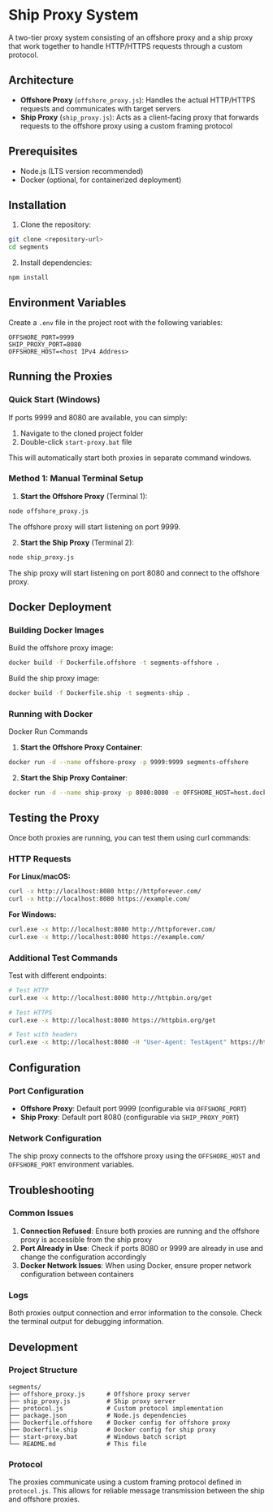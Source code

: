# Ship Proxy System

A two-tier proxy system consisting of an offshore proxy and a ship proxy that work together to handle HTTP/HTTPS requests through a custom protocol.

## Architecture

- **Offshore Proxy** (`offshore_proxy.js`): Handles the actual HTTP/HTTPS requests and communicates with target servers
- **Ship Proxy** (`ship_proxy.js`): Acts as a client-facing proxy that forwards requests to the offshore proxy using a custom framing protocol

## Prerequisites

- Node.js (LTS version recommended)
- Docker (optional, for containerized deployment)

## Installation

1. Clone the repository:
```bash
git clone <repository-url>
cd segments
```

2. Install dependencies:
```bash
npm install
```

## Environment Variables

Create a `.env` file in the project root with the following variables:

```env
OFFSHORE_PORT=9999
SHIP_PROXY_PORT=8080
OFFSHORE_HOST=<host IPv4 Address>
```

## Running the Proxies

### Quick Start (Windows)

If ports 9999 and 8080 are available, you can simply:
1. Navigate to the cloned project folder
2. Double-click `start-proxy.bat` file

This will automatically start both proxies in separate command windows.

### Method 1: Manual Terminal Setup

1. **Start the Offshore Proxy** (Terminal 1):
```bash
node offshore_proxy.js
```
The offshore proxy will start listening on port 9999.

2. **Start the Ship Proxy** (Terminal 2):
```bash
node ship_proxy.js
```
The ship proxy will start listening on port 8080 and connect to the offshore proxy.


## Docker Deployment

### Building Docker Images

Build the offshore proxy image:
```bash
docker build -f Dockerfile.offshore -t segments-offshore .
```

Build the ship proxy image:
```bash
docker build -f Dockerfile.ship -t segments-ship .
```

### Running with Docker

Docker Run Commands

1. **Start the Offshore Proxy Container**:
```bash
docker run -d --name offshore-proxy -p 9999:9999 segments-offshore
```

2. **Start the Ship Proxy Container**:
```bash
docker run -d --name ship-proxy -p 8080:8080 -e OFFSHORE_HOST=host.docker.internal -e OFFSHORE_PORT=9999 segments-ship
```

## Testing the Proxy

Once both proxies are running, you can test them using curl commands:

### HTTP Requests

**For Linux/macOS:**
```bash
curl -x http://localhost:8080 http://httpforever.com/
curl -x http://localhost:8080 https://example.com/
```

**For Windows:**
```bash
curl.exe -x http://localhost:8080 http://httpforever.com/
curl.exe -x http://localhost:8080 https://example.com/
```

### Additional Test Commands

Test with different endpoints:
```bash
# Test HTTP
curl.exe -x http://localhost:8080 http://httpbin.org/get

# Test HTTPS
curl.exe -x http://localhost:8080 https://httpbin.org/get

# Test with headers
curl.exe -x http://localhost:8080 -H "User-Agent: TestAgent" https://httpbin.org/headers
```

## Configuration

### Port Configuration

- **Offshore Proxy**: Default port 9999 (configurable via `OFFSHORE_PORT`)
- **Ship Proxy**: Default port 8080 (configurable via `SHIP_PROXY_PORT`)

### Network Configuration

The ship proxy connects to the offshore proxy using the `OFFSHORE_HOST` and `OFFSHORE_PORT` environment variables.

## Troubleshooting

### Common Issues

1. **Connection Refused**: Ensure both proxies are running and the offshore proxy is accessible from the ship proxy
2. **Port Already in Use**: Check if ports 8080 or 9999 are already in use and change the configuration accordingly
3. **Docker Network Issues**: When using Docker, ensure proper network configuration between containers

### Logs

Both proxies output connection and error information to the console. Check the terminal output for debugging information.

## Development

### Project Structure

```
segments/
├── offshore_proxy.js      # Offshore proxy server
├── ship_proxy.js          # Ship proxy server  
├── protocol.js            # Custom protocol implementation
├── package.json           # Node.js dependencies
├── Dockerfile.offshore    # Docker config for offshore proxy
├── Dockerfile.ship        # Docker config for ship proxy
├── start-proxy.bat        # Windows batch script
└── README.md              # This file
```

### Protocol

The proxies communicate using a custom framing protocol defined in `protocol.js`. This allows for reliable message transmission between the ship and offshore proxies.

